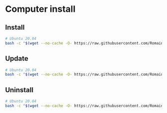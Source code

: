 # Computer install

## Install

```bash
# Ubuntu 20.04
bash -c "$(wget --no-cache -O- https://raw.githubusercontent.com/RomainFallet/computer-install/master/scripts/ubuntu20.04/install.sh)"
```

## Update

```bash
# Ubuntu 20.04
bash -c "$(wget --no-cache -O- https://raw.githubusercontent.com/RomainFallet/computer-install/master/scripts/ubuntu20.04/update.sh)"
```

## Uninstall

```bash
# Ubuntu 20.04
bash -c "$(wget --no-cache -O- https://raw.githubusercontent.com/RomainFallet/computer-install/master/scripts/ubuntu20.04/uninstall.sh)"
```
